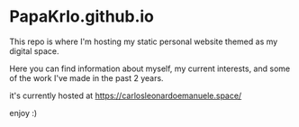 # PapaKrlo.github.io

This repo is where I'm hosting my static personal website themed as my digital space.

Here you can find information about myself, my current interests, and some of the work I've made in the past 2 years.

it's currently hosted at https://carlosleonardoemanuele.space/

enjoy :)
